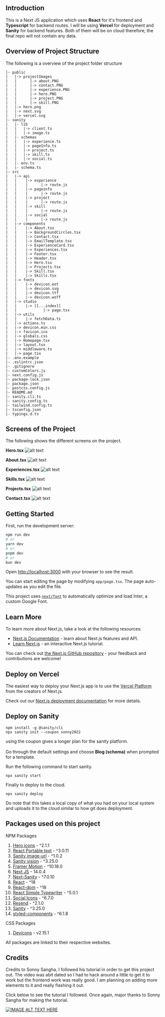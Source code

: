 ## Introduction
This is a Next JS application which uses <b>React</b> for it's frontend and <b>Typescript</b> for backend routes. I will be using <b>Vercel</b> for deployment and <b>Sanity</b> for backend features. Both of them will be on cloud therefore, the final repo will not contain any data.

## Overview of Project Structure
The following is a overview of the project folder structure
```
|- public
|   |-> projectImages
|   |      |-> about.PNG
|   |      |-> contact.PNG
|   |      |-> experience.PNG
|   |      |-> hero.PNG
|   |      |-> project.PNG
|   |      |-> skill.PNG
|   |-> hero.png
|   |-> next.svg
|   |-> vercel.svg
|- sanity
|   |- lib
|   |   |-> client.ts
|   |   |-> image.ts
|   |- schemas
|   |   |-> experience.ts
|   |   |-> pageInfo.ts
|   |   |-> project.ts
|   |   |-> skill.ts
|   |   |-> social.ts
|   |- env.ts
|   |- schema.ts
|- src
|   |-> api
|   |    |-> experience
|   |    |      |-> route.js
|   |    |-> pageinfo
|   |    |      |-> route.js
|   |    |-> project
|   |    |      |-> route.js
|   |    |-> skill
|   |    |      |-> route.js
|   |    |-> social
|   |    |      |-> route.js
|   |-> components
|   |    |-> About.tsx
|   |    |-> BackgroundCircles.tsx
|   |    |-> Contact.tsx
|   |    |-> EmailTemplate.tsx
|   |    |-> ExperienceCard.tsx
|   |    |-> Experiences.tsx
|   |    |-> Footer.tsx
|   |    |-> Header.tsx
|   |    |-> Hero.tsx
|   |    |-> Projects.tsx
|   |    |-> Skill.tsx
|   |    |-> Skills.tsx
|   |-> fonts
|   |    |-> devicon.eot
|   |    |-> devicon.svg
|   |    |-> devicon.ttf
|   |    |-> devicon.woff
|   |-> studio
|   |    |-> [[...index]]
|   |            |-> page.tsx
|   |-> utils
|   |    |-> fetchData.ts
|   |-> actions.ts
|   |-> devicon.min.css
|   |-> favicon.ico
|   |-> globals.css
|   |-> Homepage.tsx
|   |-> layout.tsx
|   |-> middleware.ts
|   |-> page.tsx
|- .env.example
|- .eslintrc.json
|- .gitignore
|- customColors.js
|- next.config.js
|- package-lock.json
|- package.json
|- postcss.config.js
|- README.md
|- sanity.cli.ts
|- sanity.config.ts
|- tailwind.config.ts
|- tsconfig.json
|- typings.d.ts
```

## Screens of the Project

The following shows the different screens on the project.

<b>Hero.tsx</b>
![alt text](https://github.com/ngyongkang/nextjs-portfolio-advanced/blob/1.0.0-full-application/public/projectImages/hero.PNG)

<b>About.tsx</b>
![alt text](https://github.com/ngyongkang/nextjs-portfolio-advanced/blob/1.0.0-full-application/public/projectImages/about.PNG)

<b>Experiences.tsx</b>
![alt text](https://github.com/ngyongkang/nextjs-portfolio-advanced/blob/1.0.0-full-application/public/projectImages/experience.PNG)

<b>Skills.tsx</b>
![alt text](https://github.com/ngyongkang/nextjs-portfolio-advanced/blob/1.0.0-full-application/public/projectImages/skill.PNG)

<b>Projects.tsx</b>
![alt text](https://github.com/ngyongkang/nextjs-portfolio-advanced/blob/1.0.0-full-application/public/projectImages/project.PNG)

<b>Contact.tsx</b>
![alt text](https://github.com/ngyongkang/nextjs-portfolio-advanced/blob/1.0.0-full-application/public/projectImages/contact.PNG)


## Getting Started

First, run the development server:

```bash
npm run dev
# or
yarn dev
# or
pnpm dev
# or
bun dev
```

Open [http://localhost:3000](http://localhost:3000) with your browser to see the result.

You can start editing the page by modifying `app/page.tsx`. The page auto-updates as you edit the file.

This project uses [`next/font`](https://nextjs.org/docs/basic-features/font-optimization) to automatically optimize and load Inter, a custom Google Font.

## Learn More

To learn more about Next.js, take a look at the following resources:

- [Next.js Documentation](https://nextjs.org/docs) - learn about Next.js features and API.
- [Learn Next.js](https://nextjs.org/learn) - an interactive Next.js tutorial.

You can check out [the Next.js GitHub repository](https://github.com/vercel/next.js/) - your feedback and contributions are welcome!

## Deploy on Vercel

The easiest way to deploy your Next.js app is to use the [Vercel Platform](https://vercel.com/new?utm_medium=default-template&filter=next.js&utm_source=create-next-app&utm_campaign=create-next-app-readme) from the creators of Next.js.

Check out our [Next.js deployment documentation](https://nextjs.org/docs/deployment) for more details.

## Deploy on Sanity
```
npm install -g @sanity/cli
npx sanity init --coupon sonny2022 
```
using the coupon gives a longer plan for the sanity platform.
<br>
<br>
Go through the default settings and choose <b>Blog (schema)</b> when prompted for a template.

Run the following command to start sanity.
```
npx sanity start
```

Finally to deploy to the cloud.
```
npx sanity deploy
```
Do note that this takes a local copy of what you had on your local system and uploads it to the cloud similar to how git does deployment.

## Packages used on this project

NPM Packages
 1. [Hero icons][1] - ^2.1.1
 2. [React Portable text][2] - ^3.0.11
 3. [Sanity image-url][3] - ^1.0.2
 4. [Sanity vision][4] - ^3.25.0
 5. [Framer Motion][5] - ^10.18.0
 6. [Next JS][6] - 14.0.4
 7. [Next-Sanity][7] - ^7.0.10
 8. [React][8] - ^18
 9. [React-dom][9] - ^18
10. [React Simple Typewriter][10] - ^5.0.1
11. [Social Icons][11] - ^6.7.0
12. [Resend][12] - ^2.1.0
13. [Sanity][13] - ^3.25.0
14. [styled-components][14] - ^6.1.8

CSS Packages
1. [Devicons][15] - v2.15.1

All packages are linked to their respective websites. 

[1]: https://heroicons.com/
[2]: https://www.npmjs.com/package/@portabletext/react
[3]: https://www.sanity.io/docs/image-url
[4]: https://www.sanity.io/docs/the-vision-plugin
[5]: https://www.framer.com/motion/
[6]: https://nextjs.org/
[7]: https://www.npmjs.com/package/next-sanity
[8]: https://react.dev/
[9]: https://react.dev/
[10]: https://www.npmjs.com/package/react-simple-typewriter
[11]: https://www.npmjs.com/package/react-social-icons
[12]: https://resend.com/
[13]: https://www.sanity.io/
[14]: https://styled-components.com/
[15]: https://github.com/devicons/devicon

## Credits
Credits to Sonny Sangha, I followed his tutorial in order to get this project out.
The video was abit dated so I had to hack around a little to get it to work but the 
frontend work was really good. I am planning on adding more elements to it and really flashing it out. 

Click below to see the tutorial I followed. Once again, major thanks to Sonny Sangha for making the tutorial.

[![IMAGE ALT TEXT HERE](https://yt3.googleusercontent.com/wDwyoG0x4N9D0ihYzRNxCNrJPgoO6cAU8IkBU2CNhrj6aKXxCPzy_gqS_1gOrRxwhgofEQTxT4s=s176-c-k-c0x00ffffff-no-rj)](https://www.youtube.com/watch?v=urgi2iz9P6U&t=202s)
